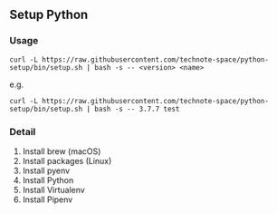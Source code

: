 ## Setup Python

<!-- START doctoc -->
<!-- END doctoc -->

### Usage
```shell script
curl -L https://raw.githubusercontent.com/technote-space/python-setup/bin/setup.sh | bash -s -- <version> <name>
```

e.g. 
```shell script
curl -L https://raw.githubusercontent.com/technote-space/python-setup/bin/setup.sh | bash -s -- 3.7.7 test
```

### Detail
1. Install brew (macOS)
1. Install packages (Linux)
1. Install pyenv
1. Install Python <version>
1. Install Virtualenv <version> <name>
1. Install Pipenv
